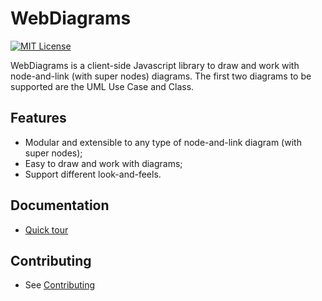 # WebDiagrams

[![MIT License][license-image]][license]

WebDiagrams is a client-side Javascript library to draw and work with node-and-link (with super nodes) diagrams. The first two diagrams to be supported are the UML Use Case and Class.

## Features
 * Modular and extensible to any type of node-and-link diagram (with super nodes);
 * Easy to draw and work with diagrams;
 * Support different look-and-feels.
 
## Documentation
 * [Quick tour](https://github.com/leluque/webdiagrams/blob/master/docs/quickTour.md)

## Contributing
 * See [Contributing](https://github.com/leluque/webdiagrams/blob/master/docs/contributing.md)

[license-image]: http://img.shields.io/badge/license-MIT-blue.svg
[license]: LICENSE

